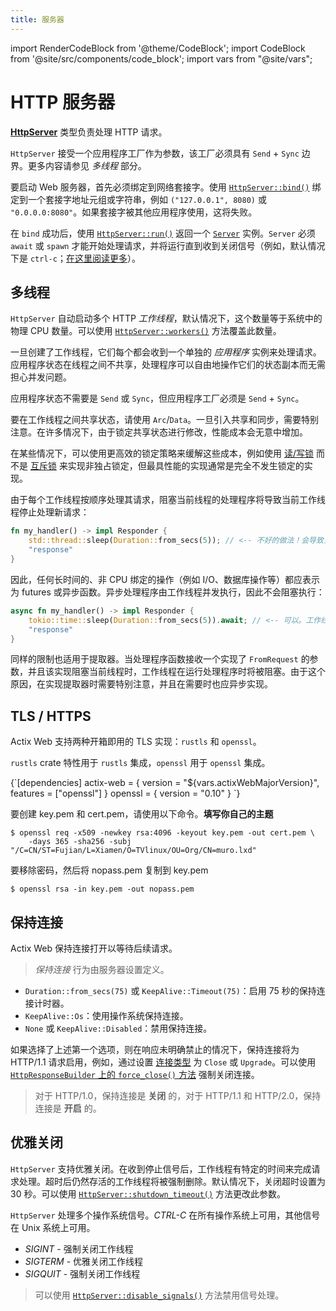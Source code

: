 ```yaml
---
title: 服务器
---
```


import RenderCodeBlock from '@theme/CodeBlock';
import CodeBlock from '@site/src/components/code_block';
import vars from "@site/vars";

# HTTP 服务器

[**HttpServer**][httpserverstruct] 类型负责处理 HTTP 请求。

`HttpServer` 接受一个应用程序工厂作为参数，该工厂必须具有 `Send` + `Sync` 边界。更多内容请参见 _多线程_ 部分。

要启动 Web 服务器，首先必须绑定到网络套接字。使用 [`HttpServer::bind()`][bindmethod] 绑定到一个套接字地址元组或字符串，例如 `("127.0.0.1", 8080)` 或 `"0.0.0.0:8080"`。如果套接字被其他应用程序使用，这将失败。

在 `bind` 成功后，使用 [`HttpServer::run()`][httpserver_run] 返回一个 [`Server`][server] 实例。`Server` 必须 `await` 或 `spawn` 才能开始处理请求，并将运行直到收到关闭信号（例如，默认情况下是 `ctrl-c`；[在这里阅读更多](#graceful-shutdown)）。

<CodeBlock example="server" section="main" />

## 多线程

`HttpServer` 自动启动多个 HTTP _工作线程_，默认情况下，这个数量等于系统中的物理 CPU 数量。可以使用 [`HttpServer::workers()`][workers] 方法覆盖此数量。

<CodeBlock example="server" file="workers.rs" section="workers" />

一旦创建了工作线程，它们每个都会收到一个单独的 _应用程序_ 实例来处理请求。应用程序状态在线程之间不共享，处理程序可以自由地操作它们的状态副本而无需担心并发问题。

应用程序状态不需要是 `Send` 或 `Sync`，但应用程序工厂必须是 `Send` + `Sync`。

要在工作线程之间共享状态，请使用 `Arc`/`Data`。一旦引入共享和同步，需要特别注意。在许多情况下，由于锁定共享状态进行修改，性能成本会无意中增加。

在某些情况下，可以使用更高效的锁定策略来缓解这些成本，例如使用 [读/写锁](https://doc.rust-lang.org/std/sync/struct.RwLock.html) 而不是 [互斥锁](https://doc.rust-lang.org/std/sync/struct.Mutex.html) 来实现非独占锁定，但最具性能的实现通常是完全不发生锁定的实现。

由于每个工作线程按顺序处理其请求，阻塞当前线程的处理程序将导致当前工作线程停止处理新请求：

```rust
fn my_handler() -> impl Responder {
    std::thread::sleep(Duration::from_secs(5)); // <-- 不好的做法！会导致当前工作线程挂起！
    "response"
}
```

因此，任何长时间的、非 CPU 绑定的操作（例如 I/O、数据库操作等）都应表示为 futures 或异步函数。异步处理程序由工作线程并发执行，因此不会阻塞执行：

```rust
async fn my_handler() -> impl Responder {
    tokio::time::sleep(Duration::from_secs(5)).await; // <-- 可以。工作线程将在此处处理其他请求
    "response"
}
```

同样的限制也适用于提取器。当处理程序函数接收一个实现了 `FromRequest` 的参数，并且该实现阻塞当前线程时，工作线程在运行处理程序时将被阻塞。由于这个原因，在实现提取器时需要特别注意，并且在需要时也应异步实现。

## TLS / HTTPS

Actix Web 支持两种开箱即用的 TLS 实现：`rustls` 和 `openssl`。

`rustls` crate 特性用于 `rustls` 集成，`openssl` 用于 `openssl` 集成。

<!-- 依赖 -->

<RenderCodeBlock className="language-toml">
{`[dependencies]
actix-web = { version = "${vars.actixWebMajorVersion}", features = ["openssl"] }
openssl = { version = "0.10" }
`}
</RenderCodeBlock>

<CodeBlock example="server" file="ssl.rs" section="ssl" />

要创建 key.pem 和 cert.pem，请使用以下命令。**填写你自己的主题**

```shell-session
$ openssl req -x509 -newkey rsa:4096 -keyout key.pem -out cert.pem \
    -days 365 -sha256 -subj "/C=CN/ST=Fujian/L=Xiamen/O=TVlinux/OU=Org/CN=muro.lxd"
```

要移除密码，然后将 nopass.pem 复制到 key.pem

```shell-session
$ openssl rsa -in key.pem -out nopass.pem
```

## 保持连接

Actix Web 保持连接打开以等待后续请求。

> _保持连接_ 行为由服务器设置定义。

- `Duration::from_secs(75)` 或 `KeepAlive::Timeout(75)`：启用 75 秒的保持连接计时器。
- `KeepAlive::Os`：使用操作系统保持连接。
- `None` 或 `KeepAlive::Disabled`：禁用保持连接。

<CodeBlock example="server" file="keep_alive.rs" section="keep-alive" />

如果选择了上述第一个选项，则在响应未明确禁止的情况下，保持连接将为 HTTP/1.1 请求启用，例如，通过设置 [连接类型][httpconnectiontype] 为 `Close` 或 `Upgrade`。可以使用 [`HttpResponseBuilder` 上的 `force_close()` 方法](https://docs.rs/actix-web/4/actix_web/struct.HttpResponseBuilder.html#method.force_close) 强制关闭连接。

> 对于 HTTP/1.0，保持连接是 **关闭** 的，对于 HTTP/1.1 和 HTTP/2.0，保持连接是 **开启** 的。

<CodeBlock example="server" file="keep_alive_tp.rs" section="example" />

## 优雅关闭

`HttpServer` 支持优雅关闭。在收到停止信号后，工作线程有特定的时间来完成请求处理。超时后仍然存活的工作线程将被强制删除。默认情况下，关闭超时设置为 30 秒。可以使用 [`HttpServer::shutdown_timeout()`][shutdowntimeout] 方法更改此参数。

`HttpServer` 处理多个操作系统信号。_CTRL-C_ 在所有操作系统上可用，其他信号在 Unix 系统上可用。

- _SIGINT_ - 强制关闭工作线程
- _SIGTERM_ - 优雅关闭工作线程
- _SIGQUIT_ - 强制关闭工作线程

> 可以使用 [`HttpServer::disable_signals()`][disablesignals] 方法禁用信号处理。

[server]: https://docs.rs/actix-web/4/actix_web/dev/struct.Server.html
[httpserverstruct]: https://docs.rs/actix-web/4/actix_web/struct.HttpServer.html
[bindmethod]: https://docs.rs/actix-web/4/actix_web/struct.HttpServer.html#method.bind
[httpserver_run]: https://docs.rs/actix-web/4/actix_web/struct.HttpServer.html#method.run
[bindopensslmethod]: https://docs.rs/actix-web/4/actix_web/struct.HttpServer.html#method.bind_openssl
[bindrusttls]: https://docs.rs/actix-web/4/actix_web/struct.HttpServer.html#method.bind_rustls
[workers]: https://docs.rs/actix-web/4/actix_web/struct.HttpServer.html#method.workers
[tlsalpn]: https://tools.ietf.org/html/rfc7301
[exampleopenssl]: https://github.com/actix/examples/tree/master/security/openssl
[shutdowntimeout]: https://docs.rs/actix-web/4/actix_web/struct.HttpServer.html#method.shutdown_timeout
[disablesignals]: https://docs.rs/actix-web/4/actix_web/struct.HttpServer.html#method.disable_signals
[httpconnectiontype]: https://docs.rs/actix-web/4/actix_web/http/enum.ConnectionType.html
